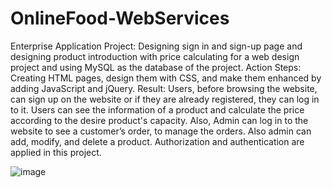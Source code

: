 # OnlineFood-WebServices
Enterprise Application Project: Designing sign in and sign-up page and designing product introduction with price calculating for a web design project and using MySQL
as the database of the project. 
Action Steps: Creating HTML pages, design them with CSS, and make them enhanced by adding JavaScript and jQuery.
Result: Users, before browsing the website, can sign up on the website or if they are already registered, they can log in to it.
Users can see the information of a product and calculate the price according to the desire product's capacity.
Also, Admin can log in to the website to see a customer’s order, to manage the orders. Also admin can add, modify, and delete a product. Authorization and authentication are 
applied in this project.

![image](https://user-images.githubusercontent.com/55413701/127046371-d9c52248-fed3-4fc8-bf93-34e872628548.png)


